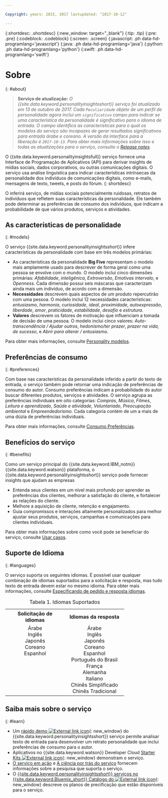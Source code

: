 ```yaml
---

Copyright: years: 2015, 2017 lastupdated: "2017-10-12"

---
```


{:shortdesc: .shortdesc}
{:new_window: target="_blank"}
{:tip: .tip}
{:pre: .pre}
{:codeblock: .codeblock}
{:screen: .screen}
{:javascript: .ph data-hd-programlang='javascript'}
{:java: .ph data-hd-programlang='java'}
{:python: .ph data-hd-programlang='python'}
{:swift: .ph data-hd-programlang='swift'}

# Sobre
{: #about}

> **Serviço de atualização:** *O {{site.data.keyword.personalityinsightsshort}} serviço foi atualizado em 13 de outubro de 2017. Cada `Peculiaridade` objeto de um perfil de personalidade agora inclui um `significativo` campo para indicar se uma característica da personalidade é significativo para o idioma de entrada. O campo identifica as características para o qual os modelos do serviço são incapazes de gerar resultados significativos para entrada árabe e coreano. A versão da interface para a liberação é `2017-10-13`. Para obter mais informações sobre isso e todas as atualizações para o serviço, consulte o [Release notes](/docs/services/personality-insights/release-notes.html).*

O {{site.data.keyword.personalityinsightsfull}} serviço fornece uma Interface de Programação de Aplicativos (API) para derivar insights de mídias sociais, dados corporativos, ou outras comunicações digitais. O serviço usa análise linguística para indicar características intrínsecas da personalidade dos indivíduos de comunicações digitais, como e-mails, mensagens de texto, tweets, e posts do fórum.
{: shortdesc}

O inferirá serviço, de mídias sociais potencialmente ruidosas, retratos de indivíduos que refletem suas características da personalidade. Ele também pode determinar as preferências de consumo dos indivíduos, que indicam a probabilidade de que vários produtos, serviços e atividades.

## As características de personalidade
{: #models}

O serviço {{site.data.keyword.personalityinsightsshort}} infere características da personalidade com base em três modelos primárias:

-   As características da personalidade **Big
Five** representam o modelo mais amplamente usado para descrever
de forma geral como uma pessoa se envolve com o
mundo. O modelo inclui cinco dimensões primárias: *Afabilidade*, *inteligênica*, *Extroversão*, *Emotivas intervalo*, e *Openness*. Cada dimensão possui seis máscaras que caracterizam ainda mais um indivíduo, de acordo com a dimensão.
-   **Necessidades** descrevem quais
aspectos de um produto repercutirão com uma pessoa. O modelo inclui
12 necessidades características: *entusiasmo*, *harmonia*,
*curiosidade*, *ideal*, *proximidade*,
*autoexpressão*, *liberdade*, *amor*,
*praticidade*, *estabilidade*, *desafio*
e *estrutura*.
-   **Valores** descrevem os fatores de motivação que influenciam a tomada de decisão de uma pessoa. O modelo inclui cinco valores: *Auto-transcendência / Ajudar outros*, *hedonismo/ter prazer*, *prazer na vida*, *de sucesso*, e *Abrir para alterar / entusiasmo*.

Para obter mais informações, consulte [Personality modelos](/docs/services/personality-insights/models.html).

## Preferências de consumo
{: #preferences}

Com base nas características da personalidade inferido a partir do texto de entrada, o serviço também pode retornar uma indicação de preferências de consumo do autor. Consumo preferências indicam a probabilidade do autor buscar diferentes produtos, serviços e atividades. O serviço agrupa as preferências individuais em oito categorias: *Compras*, *Música*, *Filmes*, *Leitura e aprendizado*, *Saúde e atividade*, *Voluntariado*, *Preocupação ambiental* e *Empreendedorismo*. Cada categoria contém de um a mais de uma dúzia de preferências individuais.

Para obter mais informações, consulte [Consumo Preferências](/docs/services/personality-insights/preferences.html).

## Benefícios do serviço
{: #benefits}

Como um serviço principal do {{site.data.keyword.IBM_notm}} {{site.data.keyword.watson}} plataforma, o {{site.data.keyword.personalityinsightsshort}} serviço pode fornecer insights que ajudam as empresas

-   Entenda seus clientes em um nível mais profundo por aprender as preferências dos clientes, melhorar a satisfação do cliente, e fortalecer as relações do cliente.
-   Melhore a aquisição de cliente, retenção e engajamento.
-   Guia compromissos e interações altamente personalizados para melhor ajustar seus produtos, serviços, campanhas e comunicações para clientes individuais.

Para obter mais informações sobre como você pode se beneficiar do serviço, consulte [Usar casos](/docs/services/personality-insights/usecases.html).

## Suporte de Idioma
{: #languages}

O serviço suporta os seguintes idiomas. É possível usar qualquer combinação de idiomas suportados para a solicitação e resposta, mas tudo texto de entrada devem estar no mesmo idioma. Para obter mais informações, consulte [Especificando de pedido e resposta idiomas](/docs/services/personality-insights/input.html#languages).

<table style="width:75%">
  <caption>Tabela 1. Idiomas Suportados</caption>
  <tr>
    <th style="width:50%; text-align:center">
      Solicitação de idiomas
    </th>
    <th style="width:50%; text-align:center">
Idiomas da resposta
    </th>
  </tr>
  <tr>
    <td style="text-align:center; vertical-align:top">
      Árabe<br/>
      Inglês<br/>
      Japonês<br/>
      Coreano<br/>
      Espanhol
    </td>
    <td style="text-align:center; vertical-align:top">
      Árabe<br/>
      Inglês<br/>
      Japonês<br/>
      Coreano<br/>
      Espanhol<br/>
      Português do Brasil<br/>
      França<br/>
      Alemanha<br/>
      Italiano<br/>
      Chinês Simplificado<br/>
      Chinês Tradicional
    </td>
  </tr>
</table>

## Saiba mais sobre o serviço
{: #learn}

-   Um [rápido demo ![External link icon](../../icons/launch-glyph.svg "External link icon")](https://personality-insights-demo.ng.bluemix.net/){: new_window} do {{site.data.keyword.personalityinsightsshort}} serviço permite analisar texto de entrada para desenvolver um retrato personalidade que inclui preferências de consumo para o autor.
-   Aplicativos no {{site.data.keyword.watson}} Developer Cloud [Starter Kits ![External link icon](../../icons/launch-glyph.svg "External link icon")](http://www.ibm.com/watson/developercloud/starter-kits.html){: new_window} demonstram o serviço.
-   [O serviço em ação](/docs/services/personality-insights/applied.html) e [A ciência por trás do serviço](/docs/services/personality-insights/science.html) fornecem informações sobre a pesquisa que suporta o serviço.
-   O [{{site.data.keyword.personalityinsightsshort}} serviços no {{site.data.keyword.Bluemix_short}} Catálogo do ![External link icon](../../icons/launch-glyph.svg "External link icon")](https://console.ng.bluemix.net/catalog/services/personality-insights/){: new_window} descreve os planos de precificação que estão disponíveis para o serviço.
